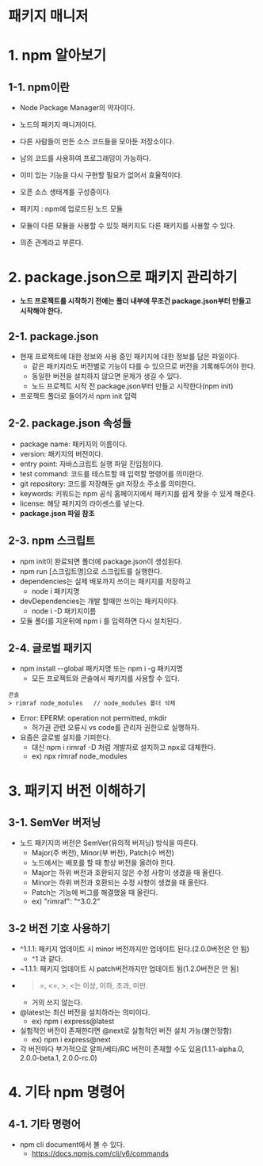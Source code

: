 패키지 매니저
=============
# 1. npm 알아보기
## 1-1. npm이란
* Node Package Manager의 약자이다.
* 노드의 패키지 매니저이다.
* 다른 사람들이 만든 소스 코드들을 모아둔 저장소이다.
* 남의 코드를 사용하여 프로그래밍이 가능하다.
* 이미 있는 기능을 다시 구현할 필요가 없어서 효율적이다.
* 오픈 소스 생태계를 구성중이다.

* 패키지 : npm에 업로드된 노드 모듈
* 모듈이 다른 모듈을 사용할 수 있듯 패키지도 다른 패키지를 사용할 수 있다.
* 의존 관계라고 부른다.
# 2. package.json으로 패키지 관리하기
* **노드 프로젝트를 시작하기 전에는 폴더 내부에 무조건 package.json부터 만들고 시작해야 한다.**
## 2-1. package.json
* 현재 프로젝트에 대한 정보와 사용 중인 패키지에 대한 정보를 담은 파일이다.
    * 같은 패키지라도 버전별로 기능이 다를 수 있으므로 버전을 기록해두어야 한다.
    * 동일한 버전을 설치하지 않으면 문제가 생길 수 있다.
    * 노드 프로젝트 시작 전 package.json부터 만들고 시작한다(npm init)
* 프로젝트 폴더로 들어가서 npm init 입력
## 2-2. package.json 속성들
* package name: 패키지의 이름이다.
* version: 패키지의 버전이다.
* entry point: 자바스크립트 실행 파일 진입점이다.
* test command: 코드를 테스트할 때 입력할 명령어를 의미한다.
* git repository: 코드를 저장해둔 git 저장소 주소를 의미한다.
* keywords: 키워드는 npm 공식 홈페이지에서 패키지를 쉽게 찾을 수 있게 해준다.
* license: 해당 패키지의 라이센스를 넣는다.
* **package.json 파일 참조**

## 2-3. npm 스크립트
* npm init이 완료되면 폴더에 package.json이 생성된다.
* npm run [스크립트명]으로 스크립트를 실행한다.
* dependencies는 실제 배포까지 쓰이는 패키지를 저장하고
    * node i 패키지명
* devDependencies는 개발 할때만 쓰이는 패키지이다.
    * node i -D 패키지이름
* 모듈 폴더를 지운뒤에 npm i 를 입력하면 다시 설치된다.

## 2-4. 글로벌 패키지
* npm install --global 패키지명 또는 npm i -g 패키지명
    * 모든 프로젝트와 콘솔에서 패키지를 사용할 수 있다.
```
콘솔
> rimraf node_modules   // node_modules 폴더 삭제
```
* Error: EPERM: operation not permitted, mkdir 
    * 허가권 관련 오류시 vs code를 관리자 권한으로 실행하자.
* 요즘은 글로벌 설치를 기피한다.
    * 대신 npm i rimraf -D 처럼 개발자로 설치하고 npx로 대체한다.
    * ex) npx rimraf node_modules

# 3. 패키지 버전 이해하기
## 3-1. SemVer 버저닝
* 노드 패키지의 버전은 SemVer(유의적 버저닝) 방식을 따른다.
    * Major(주 버전), Minor(부 버전), Patch(수 버전)
    * 노드에서는 배포를 할 때 항상 버전을 올려야 한다.
    * Major는 하위 버전과 호환되지 않은 수정 사항이 생겼을 때 올린다.
    * Minor는 하위 버전과 호환되는 수정 사항이 생겼을 때 올린다.
    * Patch는 기능에 버그를 해결했을 때 올린다.
    * ex) "rimraf": "^3.0.2"
## 3-2 버전 기호 사용하기
* ^1.1.1: 패키지 업데이트 시 minor 버전까지만 업데이트 된다.(2.0.0버전은 안 됨)
    * ^1 과 같다.
* ~1.1.1: 패키지 업데이트 시 patch버전까지만 업데이트 됨(1.2.0버전은 안 됨)
* >=, <=, >, <는 이상, 이하, 초과, 미만.
    * 거의 쓰지 않는다.
* @latest는 최신 버전을 설치하라는 의미이다.
    * ex) npm i express@latest
* 실험적인 버전이 존재한다면 @next로 실험적인 버전 설치 가능(불안정함)
    * ex) npm i express@next
* 각 버전마다 부가적으로 알파/베타/RC 버전이 존재할 수도 있음(1.1.1-alpha.0, 2.0.0-beta.1, 2.0.0-rc.0)

# 4. 기타 npm 명령어
## 4-1. 기타 명령어
* npm cli document에서 볼 수 있다.
    * <https://docs.npmjs.com/cli/v6/commands>



